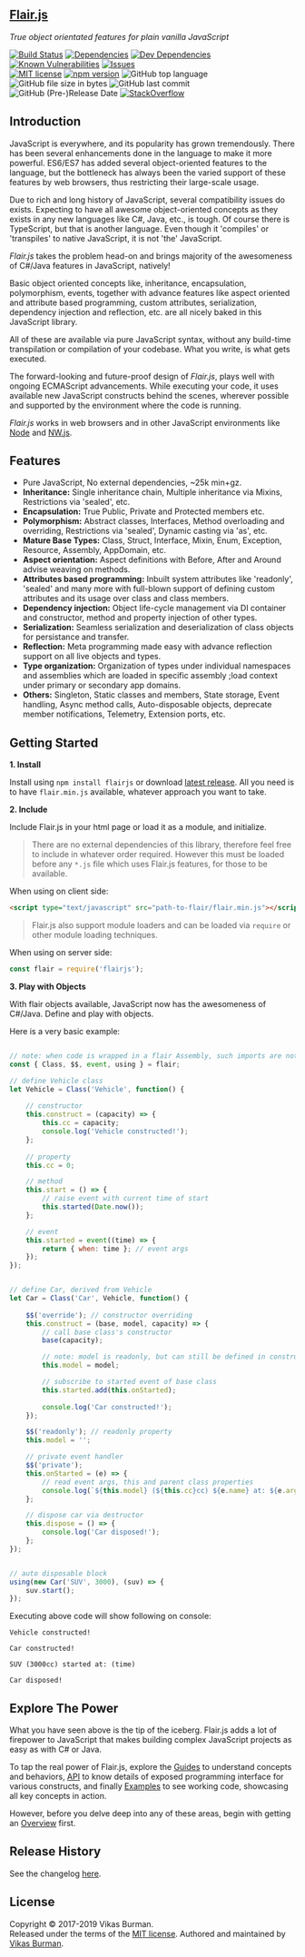 [Flair.js](https://flairjs.com)
---

_True object orientated features for plain vanilla JavaScript_

[![Build Status](https://travis-ci.com/vikasburman/flairjs.svg?branch=master)](https://travis-ci.com/vikasburman/flairjs) 
[![Dependencies](https://david-dm.org/vikasburman/flairjs.svg)](https://david-dm.org/vikasburman/flairjs)
[![Dev Dependencies](https://david-dm.org/vikasburman/flairjs/dev-status.svg)](https://david-dm.org/vikasburman/flairjs?type=dev)
[![Known Vulnerabilities](https://snyk.io/test/github/vikasburman/flairjs/badge.svg?targetFile=package.json)](https://snyk.io/test/github/vikasburman/flairjs?targetFile=package.json) 
[![Issues](http://img.shields.io/github/issues/vikasburman/flairjs.svg)](https://github.com/vikasburman/flairjs/issues)
<br/>
[![MIT license](http://img.shields.io/badge/license-MIT-brightgreen.svg)](http://opensource.org/licenses/MIT)
[![npm version](https://badge.fury.io/js/flairjs.svg)](https://badge.fury.io/js/flairjs)
![GitHub top language](https://img.shields.io/github/languages/top/vikasburman/flairjs.svg?color=brightgreen)
![GitHub file size in bytes](https://img.shields.io/github/size/vikasburman/flairjs/dist/flair.min.js.gz.svg?color=brightgreen)
![GitHub last commit](https://img.shields.io/github/last-commit/vikasburman/flairjs.svg)
![GitHub (Pre-)Release Date](https://img.shields.io/github/release-date-pre/vikasburman/flairjs.svg)
[![StackOverflow](http://img.shields.io/badge/stackoverflow-flairjs-brightgreen.svg)](http://stackoverflow.com/questions/tagged/flairjs)


Introduction 
---

JavaScript is everywhere, and its popularity has grown tremendously. There has been several enhancements done in the language to make it more powerful. ES6/ES7 has added several object-oriented features to the language, but the bottleneck has always been the varied support of these features by web browsers, thus restricting their large-scale usage.

Due to rich and long history of JavaScript, several compatibility issues do exists. Expecting to have all awesome object-oriented concepts as they exists in any new languages like C#, Java, etc., is tough. Of course there is TypeScript, but that is another language. Even though it 'compiles' or 'transpiles' to native JavaScript, it is not 'the' JavaScript. 

_Flair.js_ takes the problem head-on and brings majority of the awesomeness of C#/Java features in JavaScript, natively! 

Basic object oriented concepts like, inheritance, encapsulation, polymorphism, events, together with advance features like aspect oriented and attribute based programming, custom attributes, serialization, dependency injection and reflection, etc. are all nicely baked in this JavaScript library.

All of these are available via pure JavaScript syntax, without any build-time transpilation or compilation 
of your codebase. What you write, is what gets executed. 
                  
The forward-looking and future-proof design of _Flair.js_, plays well with ongoing ECMAScript advancements. While executing your code, it uses available new JavaScript constructs behind the scenes, wherever possible and supported by the environment where the code is running.

_Flair.js_ works in web browsers and in other JavaScript environments like [Node](https://nodejs.org) and [NW.js](https://nwjs.io/).

Features
---
* Pure JavaScript, No external dependencies, ~25k min+gz.
* **Inheritance:** Single inheritance chain, Multiple inheritance via Mixins, Restrictions via 'sealed', etc. 
* **Encapsulation:** True Public, Private and Protected members etc.
* **Polymorphism:** Abstract classes, Interfaces, Method overloading and overriding, Restrictions via 'sealed', Dynamic casting via 'as', etc.
* **Mature Base Types:** Class, Struct, Interface, Mixin, Enum, Exception, Resource, Assembly, AppDomain, etc.
* **Aspect orientation:** Aspect definitions with Before, After and Around advise weaving on methods.
* **Attributes based programming:** Inbuilt system attributes like 'readonly', 'sealed' and many more with full-blown support of defining custom attributes and its usage over class and class members.
* **Dependency injection:** Object life-cycle management via DI container and constructor, method and property injection of other types.
* **Serialization:** Seamless serialization and deserialization of class objects for persistance and transfer.
* **Reflection:** Meta programming made easy with advance reflection support on all live objects and types.
* **Type organization:** Organization of types under individual namespaces and assemblies which are loaded in specific assembly ;load context under primary or secondary app domains.
* **Others:** Singleton, Static classes and members, State storage, Event handling, Async method calls, Auto-disposable objects, deprecate member notifications, Telemetry, Extension ports, etc.

Getting Started
---
**1. Install**

Install using `npm install flairjs` or download [latest release](https://github.com/vikasburman/flairjs/releases/latest). All you need is to have `flair.min.js` available, whatever approach you want to take.


**2. Include**

Include Flair.js in your html page or load it as a module, and initialize.

> There are no external dependencies of this library, therefore feel free to include in whatever order required. However this must be loaded before any `*.js` file which uses Flair.js features, for those to be available.

When using on client side:
```html
<script type="text/javascript" src="path-to-flair/flair.min.js"></script>
```

> Flair.js also support module loaders and can be loaded via `require` or other module loading techniques.

When using on server side:
```javascript
const flair = require('flairjs');
```

**3. Play with Objects**

With flair objects available, JavaScript now has the awesomeness of C#/Java. Define and play with objects.

Here is a very basic example:

```javascript

// note: when code is wrapped in a flair Assembly, such imports are not required
const { Class, $$, event, using } = flair; 

// define Vehicle class
let Vehicle = Class('Vehicle', function() {
    
    // constructor
    this.construct = (capacity) => {
        this.cc = capacity;
        console.log('Vehicle constructed!');    
    };
    
    // property
    this.cc = 0;

    // method
    this.start = () => {
        // raise event with current time of start
        this.started(Date.now());
    };

    // event
    this.started = event((time) => {
        return { when: time }; // event args
    });
});

```

```javascript

// define Car, derived from Vehicle
let Car = Class('Car', Vehicle, function() {
    
    $$('override'); // constructor overriding
    this.construct = (base, model, capacity) => {
        // call base class's constructor
        base(capacity);

        // note: model is readonly, but can still be defined in constructor
        this.model = model;

        // subscribe to started event of base class
        this.started.add(this.onStarted);
        
        console.log('Car constructed!');    
    });

    $$('readonly'); // readonly property
    this.model = '';

    // private event handler
    $$('private');
    this.onStarted = (e) => {
        // read event args, this and parent class properties
        console.log(`${this.model} (${this.cc}cc) ${e.name} at: ${e.args.when}`);
    };

    // dispose car via destructor
    this.dispose = () => {
        console.log('Car disposed!');
    };     
});

```

```javascript

// auto disposable block
using(new Car('SUV', 3000), (suv) => {
    suv.start();
});

```

Executing above code will show following on console: 
```
Vehicle constructed!

Car constructed!

SUV (3000cc) started at: (time)

Car disposed!
```

Explore The Power
---
What you have seen above is the tip of the iceberg. Flair.js adds a lot of firepower to JavaScript that makes building complex JavaScript projects as easy as with C# or Java.

To tap the real power of Flair.js, explore the [Guides](https://flairjs.com/#/guides) to understand concepts and behaviors, [API](https://flairjs.com/#/api) to know details of exposed programming interface for various constructs, and finally [Examples](https://flairjs.com/#/examples) to see working code, showcasing all key concepts in action. 

However, before you delve deep into any of these areas, begin with getting an [Overview](https://flairjs.com/#/overview) first.

Release History
---
See the changelog [here](https://flairjs.com/#/changelog).

License
---
Copyright &copy; 2017-2019 Vikas Burman.<br/>
Released under the terms of the [MIT license](https://github.com/vikasburman/flairjs/blob/master/LICENSE). Authored and maintained by [Vikas Burman](https://www.linkedin.com/in/vikasburman/). 
